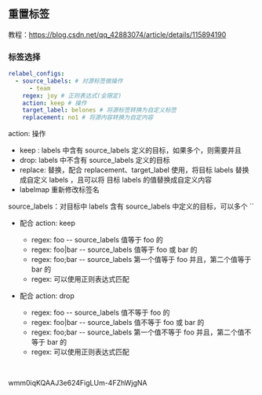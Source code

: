 ## 重置标签

教程：https://blog.csdn.net/qq_42883074/article/details/115894190

### 标签选择

```yaml
relabel_configs:
  - source_labels: # 对源标签做操作
  	  - team
  	regex: joy # 正则表达式(全限定)
  	action: keep # 操作
  	target_label: belones # 将源标签转换为自定义标签
  	replacement: no1 # 将源内容转换为自定内容
```

action: 操作
* keep : labels 中含有 source_labels 定义的目标，如果多个，则需要并且
* drop:  labels 中不含有 source_labels 定义的目标
* replace: 替换，配合 replacement、target_label 使用，将目标 labels 替换成自定义 labels ，且可以将 目标 labels 的值替换成自定义内容
* labelmap 重新修改标签名

source_labels：对目标中 labels 含有 source_labels 中定义的目标，可以多个 ``
* 配合 action: keep 
  * regex: foo -- source_labels 值等于 foo 的
  * regex: foo|bar -- source_labels 值等于 foo 或 bar 的
  * regex: foo;bar -- source_labels 第一个值等于 foo 并且，第二个值等于 bar 的
  * regex: 可以使用正则表达式匹配

* 配合 action: drop
  * regex: foo -- source_labels 值不等于 foo 的
  * regex: foo|bar -- source_labels 值不等于 foo 或 bar 的
  * regex: foo;bar -- source_labels 第一个值不等于 foo 并且，第二个值不等于 bar 的
  * regex: 可以使用正则表达式匹配

​	

wmm0iqKQAAJ3e624FigLUm-4FZhWjgNA
